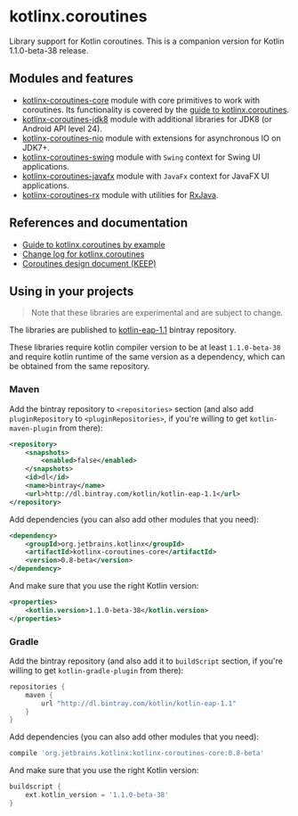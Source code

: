 # kotlinx.coroutines

Library support for Kotlin coroutines. This is a companion version for Kotlin 1.1.0-beta-38 release. 

## Modules and features

* [kotlinx-coroutines-core](kotlinx-coroutines-core) module with core primitives to work with coroutines. 
   Its functionality is covered by the [guide to kotlinx.coroutines](coroutines-guide.md). 
* [kotlinx-coroutines-jdk8](kotlinx-coroutines-jdk8) module with additional libraries for JDK8 (or Android API level 24).
* [kotlinx-coroutines-nio](kotlinx-coroutines-nio) module with extensions for asynchronous IO on JDK7+.
* [kotlinx-coroutines-swing](kotlinx-coroutines-swing) module with `Swing` context for Swing UI applications.
* [kotlinx-coroutines-javafx](kotlinx-coroutines-javafx) module with `JavaFx` context for JavaFX UI applications.
* [kotlinx-coroutines-rx](kotlinx-coroutines-rx) module with utilities for [RxJava](https://github.com/ReactiveX/RxJava).
 
## References and documentation

* [Guide to kotlinx.coroutines by example](coroutines-guide.md) 
* [Change log for kotlinx.coroutines](CHANGES.md)
* [Coroutines design document (KEEP)](https://github.com/Kotlin/kotlin-coroutines/blob/master/kotlin-coroutines-informal.md)
 
## Using in your projects

> Note that these libraries are experimental and are subject to change.

The libraries are published to [kotlin-eap-1.1](https://bintray.com/kotlin/kotlin-eap-1.1/kotlinx.coroutines) bintray repository.

These libraries require kotlin compiler version to be at least `1.1.0-beta-38` and 
require kotlin runtime of the same version as a dependency, which can be obtained from the same repository.

### Maven

Add the bintray repository to `<repositories>` section (and also add `pluginRepository` to `<pluginRepositories>`,
if you're willing to get `kotlin-maven-plugin` from there):

```xml
<repository>
    <snapshots>
        <enabled>false</enabled>
    </snapshots>
    <id>dl</id>
    <name>bintray</name>
    <url>http://dl.bintray.com/kotlin/kotlin-eap-1.1</url>
</repository>
```

Add dependencies (you can also add other modules that you need):

```xml
<dependency>
    <groupId>org.jetbrains.kotlinx</groupId>
    <artifactId>kotlinx-coroutines-core</artifactId>
    <version>0.8-beta</version>
</dependency>
```

And make sure that you use the right Kotlin version:

```xml
<properties>
    <kotlin.version>1.1.0-beta-38</kotlin.version>
</properties>
```

### Gradle

Add the bintray repository (and also add it to `buildScript` section, if you're willing to get `kotlin-gradle-plugin` from there):

```groovy
repositories {
    maven {
        url "http://dl.bintray.com/kotlin/kotlin-eap-1.1"
    }
}
```

Add dependencies (you can also add other modules that you need):

```groovy
compile 'org.jetbrains.kotlinx:kotlinx-coroutines-core:0.8-beta'
```

And make sure that you use the right Kotlin version:

```groovy
buildscript {
    ext.kotlin_version = '1.1.0-beta-38'
}
```

